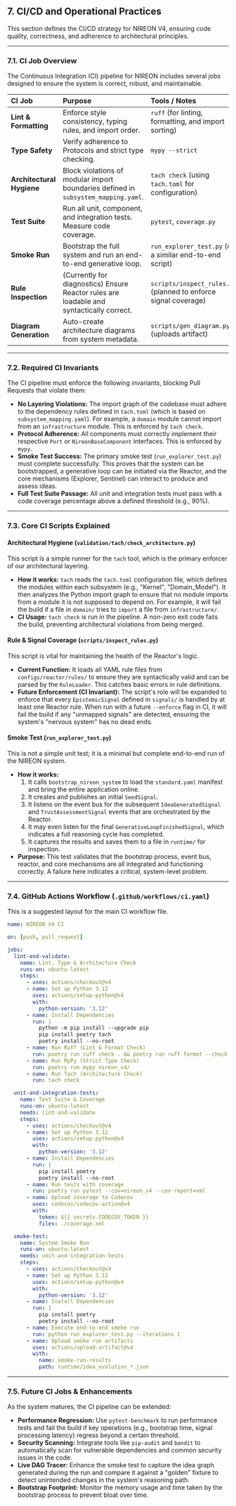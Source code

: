 ## **7. CI/CD and Operational Practices**

This section defines the CI/CD strategy for NIREON V4, ensuring code quality, correctness, and adherence to architectural principles.

---

### **7.1. CI Job Overview**

The Continuous Integration (CI) pipeline for NIREON includes several jobs designed to ensure the system is correct, robust, and maintainable.

| CI Job                   | Purpose                                                                                | Tools / Notes                                                               |
| :----------------------- | :------------------------------------------------------------------------------------- | :-------------------------------------------------------------------------- |
| **Lint & Formatting**    | Enforce style consistency, typing rules, and import order.                             | `ruff` (for linting, formatting, and import sorting)                        |
| **Type Safety**          | Verify adherence to Protocols and strict type checking.                                | `mypy --strict`                                                             |
| **Architectural Hygiene**| Block violations of modular import boundaries defined in `subsystem_mapping.yaml`.       | `tach check` (using `tach.toml` for configuration)                          |
| **Test Suite**           | Run all unit, component, and integration tests. Measure code coverage.                 | `pytest`, `coverage.py`                                                     |
| **Smoke Run**            | Bootstrap the full system and run an end-to-end generative loop.                       | `run_explorer_test.py` (or a similar end-to-end script)                     |
| **Rule Inspection**      | (Currently for diagnostics) Ensure Reactor rules are loadable and syntactically correct. | `scripts/inspect_rules.py` (planned to enforce signal coverage)             |
| **Diagram Generation**   | Auto-create architecture diagrams from system metadata.                                | `scripts/gen_diagram.py` (uploads artifact)                                 |

---

### **7.2. Required CI Invariants**

The CI pipeline must enforce the following invariants, blocking Pull Requests that violate them:

*   **No Layering Violations:** The import graph of the codebase must adhere to the dependency rules defined in `tach.toml` (which is based on `subsystem_mapping.yaml`). For example, a `domain` module cannot import from an `infrastructure` module. This is enforced by `tach check`.
*   **Protocol Adherence:** All components must correctly implement their respective `Port` or `NireonBaseComponent` interfaces. This is enforced by `mypy`.
*   **Smoke Test Success:** The primary smoke test (`run_explorer_test.py`) must complete successfully. This proves that the system can be bootstrapped, a generative loop can be initiated via the Reactor, and the core mechanisms (Explorer, Sentinel) can interact to produce and assess ideas.
*   **Full Test Suite Passage:** All unit and integration tests must pass with a code coverage percentage above a defined threshold (e.g., 90%).

---

### **7.3. Core CI Scripts Explained**

#### **Architectural Hygiene (`validation/tach/check_architecture.py`)**

This script is a simple runner for the `tach` tool, which is the primary enforcer of our architectural layering.

*   **How it works:** `tach` reads the `tach.toml` configuration file, which defines the modules within each subsystem (e.g., "Kernel", "Domain_Model"). It then analyzes the Python import graph to ensure that no module imports from a module it is not supposed to depend on. For example, it will fail the build if a file in `domain/` tries to `import` a file from `infrastructure/`.
*   **CI Usage:** `tach check` is run in the pipeline. A non-zero exit code fails the build, preventing architectural violations from being merged.

#### **Rule & Signal Coverage (`scripts/inspect_rules.py`)**

This script is vital for maintaining the health of the Reactor's logic.

*   **Current Function:** It loads all YAML rule files from `configs/reactor/rules/` to ensure they are syntactically valid and can be parsed by the `RuleLoader`. This catches basic errors in rule definitions.
*   **Future Enforcement (CI Invariant):** The script's role will be expanded to enforce that every `EpistemicSignal` defined in `signals/` is handled by at least one Reactor rule. When run with a future `--enforce` flag in CI, it will fail the build if any "unmapped signals" are detected, ensuring the system's "nervous system" has no dead ends.

#### **Smoke Test (`run_explorer_test.py`)**

This is not a simple unit test; it is a minimal but complete end-to-end run of the NIREON system.

*   **How it works:**
    1.  It calls `bootstrap_nireon_system` to load the `standard.yaml` manifest and bring the entire application online.
    2.  It creates and publishes an initial `SeedSignal`.
    3.  It listens on the event bus for the subsequent `IdeaGeneratedSignal` and `TrustAssessmentSignal` events that are orchestrated by the Reactor.
    4.  It may even listen for the final `GenerativeLoopFinishedSignal`, which indicates a full reasoning cycle has completed.
    5.  It captures the results and saves them to a file in `runtime/` for inspection.
*   **Purpose:** This test validates that the bootstrap process, event bus, reactor, and core mechanisms are all integrated and functioning correctly. A failure here indicates a critical, system-level problem.

---

### **7.4. GitHub Actions Workflow (`.github/workflows/ci.yaml`)**

This is a suggested layout for the main CI workflow file.

```yaml
name: NIREON V4 CI

on: [push, pull_request]

jobs:
  lint-and-validate:
    name: Lint, Type & Architecture Check
    runs-on: ubuntu-latest
    steps:
      - uses: actions/checkout@v4
      - name: Set up Python 3.12
        uses: actions/setup-python@v4
        with:
          python-version: '3.12'
      - name: Install Dependencies
        run: |
          python -m pip install --upgrade pip
          pip install poetry tach
          poetry install --no-root
      - name: Run Ruff (Lint & Format Check)
        run: poetry run ruff check . && poetry run ruff format --check .
      - name: Run MyPy (Strict Type Check)
        run: poetry run mypy nireon_v4/
      - name: Run Tach (Architecture Check)
        run: tach check

  unit-and-integration-tests:
    name: Test Suite & Coverage
    runs-on: ubuntu-latest
    needs: lint-and-validate
    steps:
      - uses: actions/checkout@v4
      - name: Set up Python 3.12
        uses: actions/setup-python@v4
        with:
          python-version: '3.12'
      - name: Install Dependencies
        run: |
          pip install poetry
          poetry install --no-root
      - name: Run tests with coverage
        run: poetry run pytest --cov=nireon_v4 --cov-report=xml
      - name: Upload coverage to Codecov
        uses: codecov/codecov-action@v4
        with:
          token: ${{ secrets.CODECOV_TOKEN }}
          files: ./coverage.xml

  smoke-test:
    name: System Smoke Run
    runs-on: ubuntu-latest
    needs: unit-and-integration-tests
    steps:
      - uses: actions/checkout@v4
      - name: Set up Python 3.12
        uses: actions/setup-python@v4
        with:
          python-version: '3.12'
      - name: Install Dependencies
        run: |
          pip install poetry
          poetry install --no-root
      - name: Execute end-to-end smoke run
        run: python run_explorer_test.py --iterations 1
      - name: Upload smoke run artifacts
        uses: actions/upload-artifact@v4
        with:
          name: smoke-run-results
          path: runtime/idea_evolution_*.json
```

---

### **7.5. Future CI Jobs & Enhancements**

As the system matures, the CI pipeline can be extended:

*   **Performance Regression:** Use `pytest-benchmark` to run performance tests and fail the build if key operations (e.g., bootstrap time, signal processing latency) regress beyond a certain threshold.
*   **Security Scanning:** Integrate tools like `pip-audit` and `bandit` to automatically scan for vulnerable dependencies and common security issues in the code.
*   **Live DAG Tracer:** Enhance the smoke test to capture the idea graph generated during the run and compare it against a "golden" fixture to detect unintended changes in the system's reasoning path.
*   **Bootstrap Footprint:** Monitor the memory usage and time taken by the bootstrap process to prevent bloat over time.